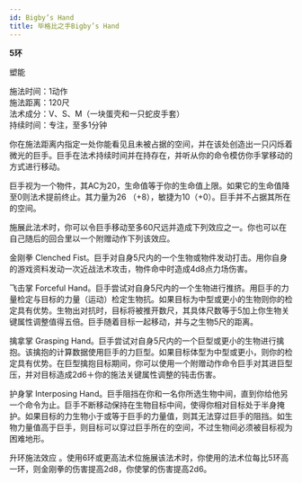 ```yaml
---
id: Bigby’s Hand
title: 毕格比之手Bigby’s Hand
---
```



**5环**

塑能

施法时间：1动作  
施法距离：120尺  
法术成分：V、S、M（一块蛋壳和一只蛇皮手套）  
持续时间：专注，至多1分钟  


你在施法距离内指定一处你能看见且未被占据的空间，并在该处创造出一只闪烁着微光的巨手。巨手在法术持续时间并在持存在，并听从你的命令模仿你手掌移动的方式进行移动。


巨手视为一个物件，其AC为20，生命值等于你的生命值上限。如果它的生命值降至0则法术提前终止。其力量为26
（+8），敏捷为10（+0）。巨手并不占据其所在的空间。


施展此法术时，你可以令巨手移动至多60尺远并造成下列效应之一。你也可以在自己随后的回合里以一个附赠动作下列该效应。

金刚拳
Clenched Fist。巨手对自身5尺内的一个生物或物件发动打击。用你自身的游戏资料发动一次近战法术攻击，物件命中时造成4d8点力场伤害。


飞击掌
Forceful Hand。巨手尝试对自身5尺内的一个生物进行推挤。用巨手的力量检定与目标的力量（运动）检定生物抗。如果目标为中型或更小的生物则你的检定具有优势。生物出对抗时，目标将被推开数尺，其具体尺数等于5加上你生物关键属性调整值得五倍。巨手随着目标一起移动，并与之生物5尺的距离。

擒拿掌
Grasping Hand。巨手尝试对自身5尺内的一个巨型或更小的生物进行擒抱。该擒抱的计算数据使用巨手的力巨型。如果目标体型为中型或更小，则你的检定具有优势。在巨型擒抱目标期间，你可以使用一个附赠动作命令巨手对其进巨型压，并对目标造成2d6＋你的施法关键属性调整的钝击伤害。

护身掌
Interposing Hand。巨手阻挡在你和一名你所选生物中间，直到你给他另一个命令为止。巨手不断移动保持在生物目标中间，使得你相对目标处于半身掩护。如果目标的力生物小于或等于巨手的力量值，则其无法穿过巨手的阻挡。如生物力量值高于巨手，则目标可以穿过巨手所在的空间，不过生物间必须被目标视为困难地形。

升环施法效应
。使用6环或更高法术位施展该法术时，你使用的法术位每比5环高一环，则金刚拳的伤害提高2d8，你使掌的伤害提高2d6。
